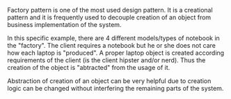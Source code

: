 Factory pattern is one of the most used design pattern. It is a creational pattern and it is frequently used to decouple creation of an object from business implementation of the system. 

In this specific example, there are 4 different models/types of notebook in the "factory". The client requires a notebook but he or she does not care how each laptop is "produced". A proper laptop object is created according requirements of the client (is the client hipster and/or nerd). Thus the creation of the object is "abtracted" from the usage of it.

Abstraction of creation of an object can be very helpful due to creation logic can be changed without interfering the remaining parts of the system.


